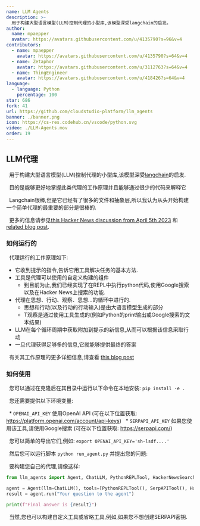 ```yaml
---
name: LLM Agents
description: >-
  用于构建大型语言模型(LLM)控制代理的小型库,该模型深受langchain的启发。
author:
  name: mpaepper
  avatar: https://avatars.githubusercontent.com/u/4135790?s=96&v=4
contributors:
  - name: mpaepper
    avatar: https://avatars.githubusercontent.com/u/4135790?s=64&v=4
  - name: Zetaphor
    avatar: https://avatars.githubusercontent.com/u/3112763?s=64&v=4
  - name: ThingEngineer
    avatar: https://avatars.githubusercontent.com/u/418426?s=64&v=4
language:
  - language: Python
    percentage: 100
star: 686
fork: 41
url: https://github.com/cloudstudio-platform/llm_agents
banner: ./banner.png
icon: https://cs-res.codehub.cn/vscode/python.svg
video: ./LLM-Agents.mov
order: 19
---
```


## LLM代理

&nbsp;&nbsp;用于构建大型语言模型(LLM)控制代理的小型库,该模型深受<a href="https://github.com/hwchase17/langchain/" target="_blank">langchain</a>的启发.

&nbsp;&nbsp;目的是能够更好地掌握此类代理的工作原理并且能够通过很少的代码来解释它

&nbsp;&nbsp;Langchain很棒,但是它已经有了很多的文件和抽象层,所以我认为从头开始构建一个简单代理的最重要的部分是很棒的.

&nbsp;&nbsp;更多的信息请参见<a href="https://news.ycombinator.com/item?id=35446171">this Hacker News discussion from April 5th 2023</a> 和 <a href="https://www.paepper.com/blog/posts/intelligent-agents-guided-by-llms/">related blog post</a>.

### 如何运行的

&nbsp;&nbsp;代理运行的工作原理如下:

* 它收到提示的指令,告诉它用工具解决任务的基本方法.
* 工具是代理可以使用的自定义构建的组件
    * 到目前为止,我们已经实现了在REPL中执行python代码,使用Google搜索以及在Hacker News上搜索的功能.
* 代理在思想、行动、观察、思想...的循环中进行的.
    * 思想和行动(以及行动的行动输入)是由大语言模型生成的部分
    * T观察是通过使用工具生成的(例如Python的print输出或Google搜索的文本结果)
* LLM在每个循环周期中获取附加到提示的新信息,从而可以根据该信息采取行动
* 一旦代理获得足够多的信息,它就能够提供最终的答案


&nbsp;&nbsp;有关其工作原理的更多详细信息,请查看 <a href="https://www.paepper.com/blog/posts/intelligent-agents-guided-by-llms/">this blog post</a>

### 如何使用

&nbsp;&nbsp;您可以通过在克隆后在其目录中运行以下命令在本地安装: `pip install -e .` 

&nbsp;&nbsp;您还需要提供以下环境变量:

&nbsp;&nbsp;* `OPENAI_API_KEY` 使用OpenAI API (可在以下位置获取: https://platform.openai.com/account/api-keys)
&nbsp;&nbsp;* `SERPAPI_API_KEY` 如果您使用该工具,请使用Google搜索 (可在以下位置获取: https://serpapi.com/)

&nbsp;&nbsp;您可以简单的导出它们,例如: `export OPENAI_API_KEY='sh-lsdf....'`

&nbsp;&nbsp;然后您可以运行脚本 `python run_agent.py` 并提出您的问题:

&nbsp;&nbsp;要构建您自己的代理,请像这样:

```python
from llm_agents import Agent, ChatLLM, PythonREPLTool, HackerNewsSearchTool, SerpAPITool

agent = Agent(llm=ChatLLM(), tools=[PythonREPLTool(), SerpAPITool(), HackerNewsSearchTool()])
result = agent.run("Your question to the agent")

print(f"Final answer is {result}")
```

&nbsp;&nbsp;当然,您也可以构建自定义工具或省略工具,例如,如果您不想创建SERPAPI密钥.
